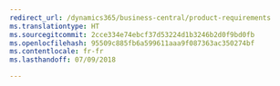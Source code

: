 ```yaml
---
redirect_url: /dynamics365/business-central/product-requirements
ms.translationtype: HT
ms.sourcegitcommit: 2cce334e74ebcf37d53224d1b3246b2d0f9bd0fb
ms.openlocfilehash: 95509c885fb6a599611aaa9f087363ac350274bf
ms.contentlocale: fr-fr
ms.lasthandoff: 07/09/2018

---
```


